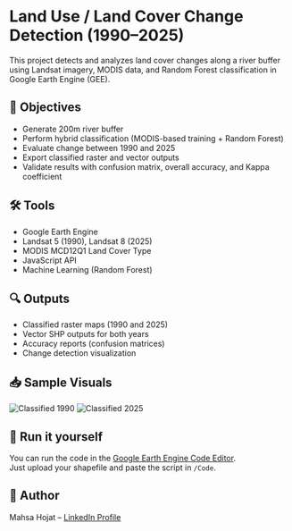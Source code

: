# Land Use / Land Cover Change Detection (1990–2025)

This project detects and analyzes land cover changes along a river buffer using Landsat imagery, MODIS data, and Random Forest classification in Google Earth Engine (GEE).

## 📌 Objectives

- Generate 200m river buffer
- Perform hybrid classification (MODIS-based training + Random Forest)
- Evaluate change between 1990 and 2025
- Export classified raster and vector outputs
- Validate results with confusion matrix, overall accuracy, and Kappa coefficient

## 🛠️ Tools

- Google Earth Engine
- Landsat 5 (1990), Landsat 8 (2025)
- MODIS MCD12Q1 Land Cover Type
- JavaScript API
- Machine Learning (Random Forest)

## 🔍 Outputs

- Classified raster maps (1990 and 2025)
- Vector SHP outputs for both years
- Accuracy reports (confusion matrices)
- Change detection visualization

## 📥 Sample Visuals

![Classified 1990](Data/Sample_Outputs/classified_1990.png)
![Classified 2025](Data/Sample_Outputs/classified_2025.png)

## 🚀 Run it yourself

You can run the code in the [Google Earth Engine Code Editor](https://code.earthengine.google.com/).  
Just upload your shapefile and paste the script in `/Code`.

## 👤 Author

Mahsa Hojat – [LinkedIn Profile](https://www.linkedin.com/in/yourusername)
